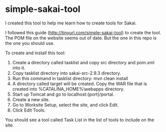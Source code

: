 simple-sakai-tool
=================

I created this tool to help me learn how to create tools for Sakai.

I followed this guide (http://tinyurl.com/simple-sakai-tool) to create the tool. The POM file on the website seems out of date. But the one in this repo is the one you should use.

To create and install this tool:

1. Create a directory called tasklist and copy src directory and pom.xml into it.
2. Copy tasklist directory into sakai-src-2.9.3 directory.
3. Run this command in tasklist directory: mvn clean install
4. A directory called target will be created. Copy the WAR file that is created into %CATALINA_HOME%\webapps directory.
5. Start up Tomcat and go to localhost:{port}/portal.
6. Create a new site.
7. Go to Worksite Setup, select the site, and click Edit.
8. Click Edit Tools.

You should see a tool called Task List in the list of tools to include on the site.
